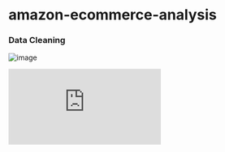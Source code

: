 # amazon-ecommerce-analysis

### Data Cleaning

![image](https://github.com/aidenLane/amazon-ecommerce-analysis/assets/55153752/85c96573-7472-45a2-abd2-1a904d338036)

![image](https://github.com/user-attachments/files/16203846/AmazonSalesAnalysis.pdf)
